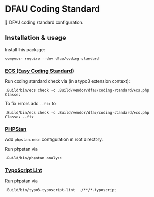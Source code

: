 # DFAU Coding Standard

:1st_place_medal: DFAU coding standard configuration.

## Installation & usage

Install this package:

    composer require --dev dfau/coding-standard
    
    
### [ECS (Easy Coding Standard)](https://github.com/symplify/easy-coding-standard)  
Run coding standard check via (in a typo3 extension context):

    .Build/bin/ecs check -c .Build/vendor/dfau/coding-standard/ecs.php Classes

To fix errors add `--fix` to  

    .Build/bin/ecs check -c .Build/vendor/dfau/coding-standard/ecs.php Classes --fix

### [PHPStan](https://github.com/phpstan/phpstan)

Add `phpstan.neon` configuration in root directory.

Run phpstan via:

    .Build/bin/phpstan analyse
    
### [TypoScript Lint](https://github.com/martin-helmich/typo3-typoscript-lint)
Run phpstan via:

    .Build/bin/typo3-typoscript-lint  ./**/*.typoscript


